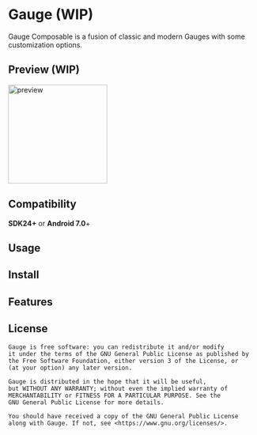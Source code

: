 # Gauge (WIP)

Gauge Composable is a fusion of classic and modern Gauges with some customization options.

## Preview (WIP)

<img src="/screenshots/alpha/gauge.png" alt="preview" width="200"/>

## Compatibility

**SDK24+** or **Android 7.0**+

## Usage

## Install

## Features

## License

```
Gauge is free software: you can redistribute it and/or modify
it under the terms of the GNU General Public License as published by
the Free Software Foundation, either version 3 of the License, or
(at your option) any later version.

Gauge is distributed in the hope that it will be useful,
but WITHOUT ANY WARRANTY; without even the implied warranty of
MERCHANTABILITY or FITNESS FOR A PARTICULAR PURPOSE. See the
GNU General Public License for more details.

You should have received a copy of the GNU General Public License
along with Gauge. If not, see <https://www.gnu.org/licenses/>.
```